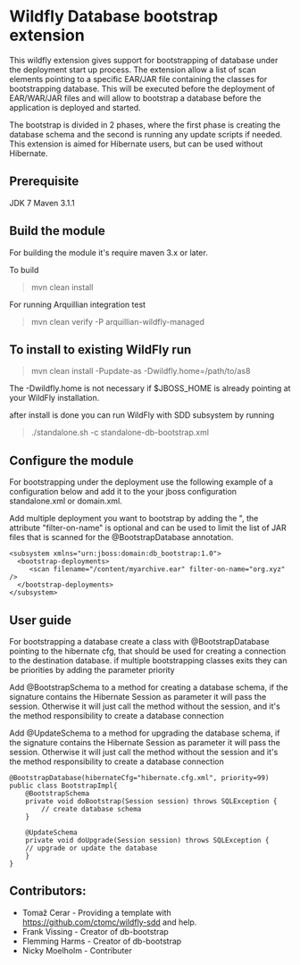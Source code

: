 Wildfly Database bootstrap extension
=========================================

This wildfly extension gives support for bootstrapping of database under the deployment start up process.
The extension allow a list of scan elements pointing to a specific EAR/JAR file containing the classes
for bootstrapping database. This will be executed before the deployment of EAR/WAR/JAR files and will allow
to bootstrap a database before the application is deployed and started.

The bootstrap is divided in 2 phases, where the first phase is creating the database schema and the second
is running any update scripts if needed. This extension is aimed for Hibernate users, but can be used 
without Hibernate.

Prerequisite
---------------
JDK 7
Maven 3.1.1

Build the module
---------------

For building the module it's require maven 3.x or later.

To build
> mvn clean install

For running Arquillian integration test
> mvn clean verify -P arquillian-wildfly-managed 

To install to existing WildFly run
---------------------------------
> mvn clean install -Pupdate-as -Dwildfly.home=/path/to/as8

The -Dwildfly.home is not necessary if $JBOSS_HOME is already pointing at your WildFly installation.

after install is done you can run WildFly with SDD subsystem by running

> ./standalone.sh -c standalone-db-bootstrap.xml

Configure the module
-------------------
For bootstrapping under the deployment use the following example of a configuration below and add it to the your jboss configuration standalone.xml or domain.xml.

Add multiple deployment you want to bootstrap by adding the "<scan file="myarchive.ear"/>, the attribute "filter-on-name" is optional and can be used
to limit the list of JAR files that is scanned for the @BootstrapDatabase annotation.

	<subsystem xmlns="urn:jboss:domain:db_bootstrap:1.0">
      <bootstrap-deployments>
         <scan filename="/content/myarchive.ear" filter-on-name="org.xyz" />
      </bootstrap-deployments>
    </subsystem>
    
User guide
-------------------
For bootstrapping a database create a class with @BootstrapDatabase pointing to the hibernate cfg, that should be used for creating
a connection to the destination database. if multiple bootstrapping classes exits they can be priorities by adding the parameter priority

Add @BootstrapSchema to a method for creating a database schema, if the signature contains the Hibernate Session as parameter it will pass the session. Otherwise it will just call the method without the session, and it's the method responsibility to create a database connection

Add @UpdateSchema to a method for upgrading the database schema, if the signature contains the Hibernate Session as parameter it will pass the session. Otherwise it will just call the method without the session and it's the method responsibility to create a database connection

    @BootstrapDatabase(hibernateCfg="hibernate.cfg.xml", priority=99)
    public class BootstrapImpl{
        @BootstrapSchema
        private void doBootstrap(Session session) throws SQLException {
            // create database schema
        }
    
        @UpdateSchema
        private void doUpgrade(Session session) throws SQLException {
        // upgrade or update the database
        }
    }

Contributors:
-------------------
- Tomaž Cerar -  Providing a template with https://github.com/ctomc/wildfly-sdd and help. 
- Frank Vissing - Creator of db-bootstrap
- Flemming Harms - Creator of db-bootstrap 
- Nicky Moelholm - Contributer 
